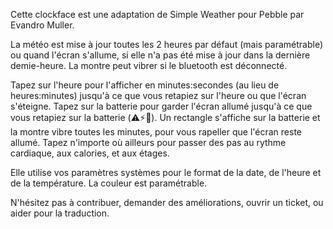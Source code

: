 Cette clockface est une adaptation de Simple Weather pour Pebble par Evandro Muller.

La météo est mise à jour toutes les 2 heures par défaut (mais paramétrable) ou quand l'écran s'allume, si elle n'a pas été mise à jour dans la dernière demie-heure.
La montre peut vibrer si le bluetooth est déconnecté.

Tapez sur l'heure pour l'afficher en minutes:secondes (au lieu de heures:minutes) jusqu'à ce que vous retapiez sur l'heure ou que l'écran s'éteigne.
Tapez sur la batterie pour garder l'écran allumé jusqu'à ce que vous retapiez sur la batterie (⚠️⚡🔋). Un rectangle s'affiche sur la batterie et la montre vibre toutes les minutes, pour vous rapeller que l'écran reste allumé.
Tapez n'importe où ailleurs pour passer des pas au rythme cardiaque, aux calories, et aux étages.

Elle utilise vos paramètres systèmes pour le format de la date, de l'heure et de la température.
La couleur est paramétrable.


N'hésitez pas à contribuer, demander des améliorations, ouvrir un ticket, ou aider pour la traduction.